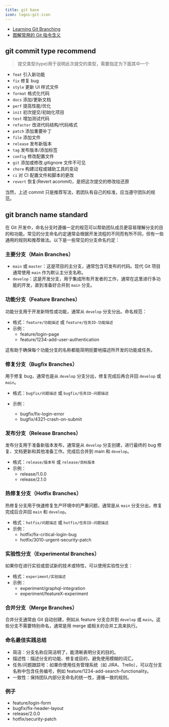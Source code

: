 ```yaml
---
title: git base
icon: logos:git-icon
---
```


- [Learning Git Branching](https://learngitbranching.js.org/?locale=zh_CN)
- [图解常用的 Git 指令含义](https://mp.weixin.qq.com/s/oKMdlo6jsIcMcZW8nzoAUg)

## git commit type recommend

> 提交类型(type)用于说明此次提交的类型，需要指定为下面其中一个

- `feat` 引入新功能
- `fix` 修复 bug
- `style` 更新 UI 样式文件
- `format` 格式化代码
- `docs` 添加/更新文档
- `perf` 提高性能/优化
- `init` 初次提交/初始化项目
- `test` 增加测试代码
- `refactor` 改进代码结构/代码格式
- `patch` 添加重要补丁
- `file` 添加文件
- `release` 发布新版本
- `tag` 发布版本/添加标签
- `config` 修改配置文件
- `git` 添加或修改.gitignore 文件不可见
- `chore` 构建过程或辅助工具的变动
- `ci` 对 CI 配置文件和脚本的更改
- `revert` 恢复(Revert acommit)，是把这次提交的修改给还原

当然，上述 commit 只是推荐写法，若团队有自己的标准，应当遵守团队的规范。

## git branch name standard

在 Git 开发中，命名分支时遵循一定的规范可以帮助团队成员更容易理解分支的目的和功能。常见的分支命名约定通常会根据开发流程的不同而有所不同，但有一些通用的规则和推荐做法。以下是一些常见的分支命名约定：

### 主要分支（Main Branches）

- `main` 或 `master`：这是项目的主分支，通常包含可发布的代码。现代 Git 项目通常使用 `main` 作为默认主分支名称。
- `develop`：这是开发分支，用于集成所有开发者的工作，通常在这里进行多功能的开发，直到准备好合并到 `main` 分支。

### 功能分支（Feature Branches）

功能分支用于开发新特性或功能，通常从 `develop` 分支分出。命名规范：

- 格式：`feature/功能描述` 或 `feature/任务ID-功能描述`
- 示例：
  - feature/login-page
  - feature/1234-add-user-authentication

这有助于确保每个功能分支的名称都能简明扼要地描述所开发的功能或任务。

### 修复分支（Bugfix Branches）

用于修复 bug，通常也是从 `develop` 分支分出，修复完成后再合并回 `develop` 或 `main`。

- 格式：`bugfix/问题描述` 或 `bugfix/任务ID-问题描述`
- 示例：

  - bugfix/fix-login-error
  - bugfix/4321-crash-on-submit

### 发布分支（Release Branches）

发布分支用于准备新版本发布，通常是从 `develop` 分支创建，进行最终的 bug 修复、文档更新和其他准备工作。完成后合并到 main 和 `develop`。

- 格式：`release/版本号` 或 `release/目标版本`
- 示例：
  - release/1.0.0
  - release/2.1.0

### 热修复分支（Hotfix Branches）

热修复分支用于快速修复生产环境中的严重问题，通常是从 `main` 分支分出，修复完成后合并回 `main` 和 `develop`。

- 格式：`hotfix/问题描述` 或 `hotfix/任务ID-问题描述`
- 示例：
  - hotfix/fix-critical-login-bug
  - hotfix/3010-urgent-security-patch

### 实验性分支（Experimental Branches）

如果你在进行实验或尝试新的技术或特性，可以使用实验性分支：

- 格式：`experiment/实验描述`
- 示例：
  - experiment/graphql-integration
  - experiment/featureX-experiment

### 合并分支（Merge Branches）

合并分支通常由 Git 自动创建，例如从 feature 分支合并到 `develop` 或 `main`。这些分支不需要特别命名，通常是用 merge 或相关的合并工具来执行。

### 命名最佳实践总结

- 简洁：分支名称应简洁明了，能清晰表明分支的目的。
- 描述性：描述分支的功能、修复或目的，避免使用模糊的词汇。
- 任务/问题跟踪号：如果你使用任务管理系统（如 JIRA、Trello），可以在分支名称中包含任务编号，例如 feature/1234-add-search-functionality。
- 一致性：保持团队内部分支命名的统一性，遵循一致的规则。

### 例子

- feature/login-form
- bugfix/fix-header-layout
- release/2.0.0
- hotfix/security-patch
